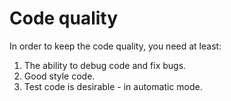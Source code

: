 # Code quality

In order to keep the code quality, you need at least:
<ol>
<li>The ability to debug code and fix bugs.</li>
<li>Good style code.</li>
<li>Test code is desirable - in automatic mode.</li>
</ol>

